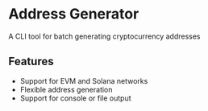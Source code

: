 # Address Generator

A CLI tool for batch generating cryptocurrency addresses

## Features

- Support for EVM and Solana networks
- Flexible address generation
- Support for console or file output

<!-- ## Installation

### From Cargo
```bash
cargo install address-generator -->